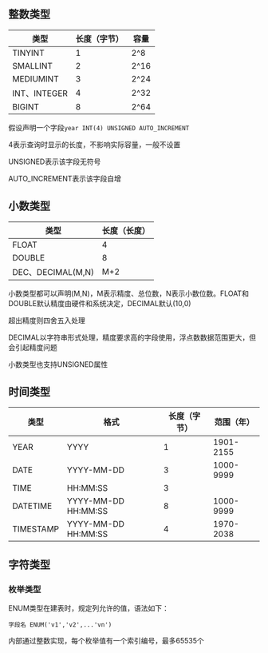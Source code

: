 
## 整数类型

|类型|长度（字节）|容量|
|---|----|---|
|TINYINT|1 |2^8|
|SMALLINT|2|2^16|
|MEDIUMINT|3|2^24|
|INT、INTEGER|4|2^32|
|BIGINT|8|2^64|

假设声明一个字段`year INT(4) UNSIGNED AUTO_INCREMENT`

4表示查询时显示的长度，不影响实际容量，一般不设置

UNSIGNED表示该字段无符号

AUTO_INCREMENT表示该字段自增

## 小数类型

|类型|长度（长度）|
|---|---|
|FLOAT|4|
|DOUBLE|8|
|DEC、DECIMAL(M,N)|M+2|

小数类型都可以声明(M,N)，M表示精度、总位数，N表示小数位数。FLOAT和DOUBLE默认精度由硬件和系统决定，DECIMAL默认(10,0)

超出精度则四舍五入处理

DECIMAL以字符串形式处理，精度要求高的字段使用，浮点数数据范围更大，但会引起精度问题

小数类型也支持UNSIGNED属性

## 时间类型

|类型|格式|长度（字节）|范围（年）|
|---|---|---|---|
|YEAR|YYYY|1|1901-2155|
|DATE|YYYY-MM-DD|3|1000-9999|
|TIME|HH:MM:SS|3||
|DATETIME|YYYY-MM-DD HH:MM:SS|8|1000-9999|
|TIMESTAMP|YYYY-MM-DD HH:MM:SS|4|1970-2038|

## 字符类型

### 枚举类型

ENUM类型在建表时，规定列允许的值，语法如下：

`字段名 ENUM('v1','v2',...'vn')`

内部通过整数实现，每个枚举值有一个索引编号，最多65535个




